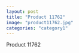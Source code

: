 ```yaml
---
layout: post
title: "Product 11762"
image: "product11762.jpg"
categories: "category1"
---
```

Product 11762

